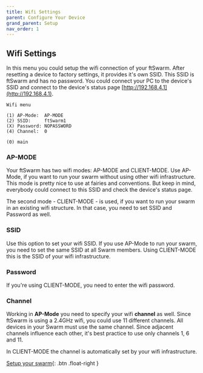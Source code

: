 ```yaml
---
title: Wifi Settings
parent: Configure Your Device
grand_parent: Setup
nav_order: 1
---
```


## Wifi Settings

In this menu you could setup the wifi connection of your ftSwarm. After resetting a device to factory settings, it provides it's own SSID.
This SSID is ftSwarm<SerialNumber> and has no password. You could connect your PC to the device's SSID and connect to the device's status page [http://192.168.4.1](http://192.168.4.1).

```
Wifi menu

(1) AP-Mode:  AP-MODE
(2) SSID:     ftSwarm1
(X) Password: NOPASSWORD
(4) Channel:  0

(0) main
```

### AP-MODE

Your ftSwarm has two wifi modes: AP-MODE and CLIENT-MODE. Use AP-Mode, if you want to run your swarm without using other wifi infrastructure.
This mode is pretty nice to use at fairies and conventions. But keep in mind, everybody could connect to this SSID and check the device's status page.

The second mode - CLIENT-MODE - is used, if you want to run your swarm in an existing wifi structure. In that case, you need to set SSID and Password as well.

### SSID

Use this option to set your wifi SSID. If you use AP-Mode to run your swarm, you need to set the same SSID at all Swarm members. 
Using CLIENT-MODE this is the SSID of your wifi infrastructure.

### Password

If you're using CLIENT-MODE, you need to enter the wifi password.

### Channel

Working in **AP-Mode** you need to specify your wifi **channel** as well. Since ftSwarm is using a 2.4GHz wifi, you could use 11 different channels. 
All devices in your Swarm must use the same channel. Since adjacent channels influence each other, it's best practice to use only channels 1, 6 and 11.

In CLIENT-MODE the channel is automatically set by your wifi infrastructure.

[Setup your swarm](../32_swarm){: .btn .float-right }
<br>